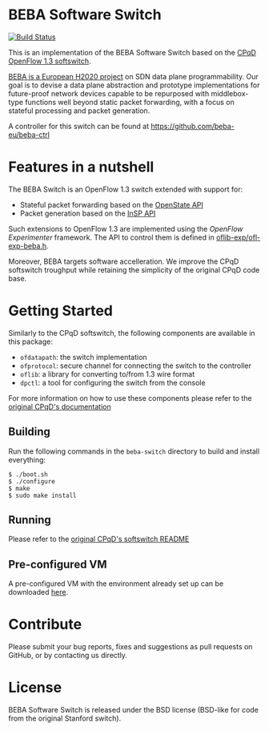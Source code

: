 # BEBA Software Switch

[![Build Status](https://travis-ci.org/beba-eu/beba-switch.svg?branch=master)](https://travis-ci.org/beba-eu/beba-switch)

This is an implementation of the BEBA Software Switch based on the [CPqD OpenFlow 1.3 softswitch][ofss13].

[BEBA is a European H2020 project][beba] on SDN data plane programmability. Our goal is to devise a data plane abstraction and prototype implementations for future-proof network devices capable to be repurposed with middlebox-type functions well beyond static packet forwarding, with a focus on stateful processing and packet generation.

A controller for this switch can be found at https://github.com/beba-eu/beba-ctrl

# Features in a nutshell

The BEBA Switch is an OpenFlow 1.3 switch extended with support for:
* Stateful packet forwarding based on the [OpenState API][openstate]
* Packet generation based on the [InSP API][insp]

Such extensions to OpenFlow 1.3 are implemented using the *OpenFlow Experimenter* framework. The API to control them is defined in [oflib-exp/ofl-exp-beba.h](oflib-exp/ofl-exp-beba.h).

Moreover, BEBA targets software accelleration. We improve the CPqD softswitch troughput while retaining the simplicity of the original CPqD code base.

# Getting Started

Similarly to the CPqD softswitch, the following components are available in this package:
* `ofdatapath`: the switch implementation
* `ofprotocol`: secure channel for connecting the switch to the controller
* `oflib`: a library for converting to/from 1.3 wire format
* `dpctl`: a tool for configuring the switch from the console

For more information on how to use these components please refer to the [original CPqD's documentation][ofss13]

## Building

Run the following commands in the `beba-switch` directory to build and install everything:

    $ ./boot.sh
    $ ./configure
    $ make
    $ sudo make install

## Running

Please refer to the [original CPqD's softswitch README][ofss13-readme]

## Pre-configured VM

A pre-configured VM with the environment already set up can be downloaded [here][pre-configured-vm].

# Contribute
Please submit your bug reports, fixes and suggestions as pull requests on
GitHub, or by contacting us directly.

# License
BEBA Software Switch is released under the BSD license (BSD-like for
code from the original Stanford switch).

[beba]: http://www.beba-project.eu/
[openstate]: http://openstate-sdn.org/pub/openstate-ccr.pdf
[insp]: http://conferences.sigcomm.org/sosr/2016/papers/sosr_paper42.pdf
[ofss13]: http://cpqd.github.io/ofsoftswitch13/
[ofss13-readme]: https://github.com/CPqD/ofsoftswitch13/blob/master/README.md
[compileubuntu14]: http://tocai.dia.uniroma3.it/compunet-wiki/index.php/Installing_and_setting_up_OpenFlow_tools
[pre-configured-vm]: https://mega.nz/#!0Q9wTAyD!rUfJVawVm1U5B28UFAMRpIXIPYXqzfm8-yLbUkLSYKY
